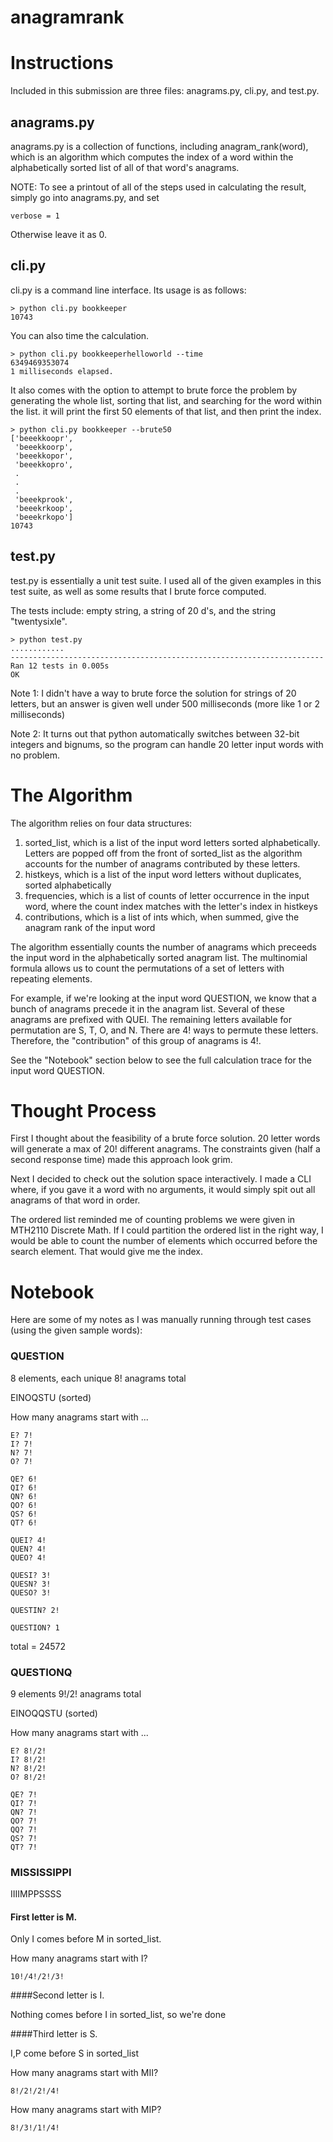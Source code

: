 # anagramrank

Instructions
=====

Included in this submission are three files: anagrams.py, cli.py, and test.py.

## anagrams.py
anagrams.py is a collection of functions, including anagram_rank(word), which is an algorithm which computes the index of a word within the alphabetically sorted list of all of that word's anagrams.

NOTE: To see a printout of all of the steps used in calculating the result, simply go into anagrams.py, and set

    verbose = 1

Otherwise leave it as 0.

## cli.py
cli.py is a command line interface. Its usage is as follows:

    > python cli.py bookkeeper
    10743
    
You can also time the calculation.

    > python cli.py bookkeeperhelloworld --time
    6349469353074
    1 milliseconds elapsed.

It also comes with the option to attempt to brute force the problem by generating the whole list, sorting that list, and searching for the word within the list. it will print the first 50 elements of that list, and then print the index.

    > python cli.py bookkeeper --brute50
    ['beeekkoopr',
     'beeekkoorp',
     'beeekkopor',
     'beeekkopro',
     .
     .
     .
     'beeekprook',
     'beeekrkoop',
     'beeekrkopo']
    10743

## test.py
test.py is essentially a unit test suite. I used all of the given examples in this test suite, as well as some results that I brute force computed.

The tests include: empty string, a string of 20 d's, and the string "twentysixle".

    > python test.py
    ............
    ----------------------------------------------------------------------
    Ran 12 tests in 0.005s
    OK

Note 1: I didn't have a way to brute force the solution for strings of 20 letters, but an answer is given well under 500 milliseconds (more like 1 or 2 milliseconds)

Note 2: It turns out that python automatically switches between 32-bit integers and bignums, so the program can handle 20 letter input words with no problem.

The Algorithm
=====
The algorithm relies on four data structures:

1. sorted_list, which is a list of the input word letters sorted alphabetically. Letters are popped off from the front of sorted_list as the algorithm accounts for the number of anagrams contributed by these letters.
2. histkeys, which is a list of the input word letters without duplicates, sorted alphabetically
3. frequencies, which is a list of counts of letter occurrence in the input word, where the count index matches with the letter's index in histkeys
4. contributions, which is a list of ints which, when summed, give the anagram rank of the input word

The algorithm essentially counts the number of anagrams which preceeds the input word in the alphabetically sorted anagram list. The multinomial formula allows us to count the permutations of a set of letters with repeating elements.

For example, if we're looking at the input word QUESTION, we know that a bunch of anagrams precede it in the anagram list. Several of these anagrams are prefixed with QUEI. The remaining letters available for permutation are S, T, O, and N. There are 4! ways to permute these letters. Therefore, the "contribution" of this group of anagrams is 4!.

See the "Notebook" section below to see the full calculation trace for the input word QUESTION.

Thought Process
=====


First I thought about the feasibility of a brute force solution. 20 letter words will generate a max of 20! different anagrams. The constraints given (half a second response time) made this approach look grim.

Next I decided to check out the solution space interactively. I made a CLI where, if you gave it a word with no arguments, it would simply spit out all anagrams of that word in order.

The ordered list reminded me of counting problems we were given in MTH2110 Discrete Math. If I could partition the ordered list in the right way, I would be able to count the number of elements which occurred before the search element. That would give me the index.

Notebook
=====

Here are some of my notes as I was manually running through test cases (using the given sample words):

### QUESTION
8 elements, each unique
8! anagrams total

EINOQSTU (sorted)

How many anagrams start with ...

    E? 7!
    I? 7!
    N? 7!
    O? 7!

    QE? 6!
    QI? 6!
    QN? 6!
    QO? 6!
    QS? 6!
    QT? 6!

    QUEI? 4!
    QUEN? 4!
    QUEO? 4!

    QUESI? 3!
    QUESN? 3!
    QUESO? 3!

    QUESTIN? 2!

    QUESTION? 1

total = 24572



### QUESTIONQ
9 elements
9!/2! anagrams total

EINOQQSTU (sorted)

How many anagrams start with ...

    E? 8!/2!
    I? 8!/2!
    N? 8!/2!
    O? 8!/2!

    QE? 7!
    QI? 7!
    QN? 7!
    QO? 7!
    QQ? 7!
    QS? 7!
    QT? 7!


### MISSISSIPPI
IIIIMPPSSSS

#### First letter is M.

Only I comes before M in sorted_list.

How many anagrams start with I?

    10!/4!/2!/3!
####Second letter is I.

Nothing comes before I in sorted_list, so we're done

####Third letter is S.

I,P come before S in sorted_list

How many anagrams start with MII?

    8!/2!/2!/4!

How many anagrams start with MIP?

    8!/3!/1!/4!
